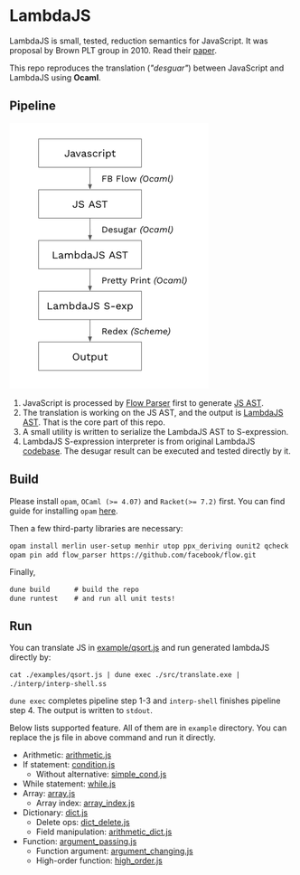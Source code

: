# LambdaJS

LambdaJS is small, tested, reduction semantics for JavaScript. It was proposal by
Brown PLT group in 2010. Read their [paper](http://cs.brown.edu/~sk/Publications/Papers/Published/gsk-essence-javascript/). 

This repo reproduces the translation (*"desguar"*) between JavaScript and LambdaJS using **Ocaml**.


## Pipeline
![pipeline](./pipline.png)

1. JavaScript is processed by [Flow Parser](https://flow.org/) first to generate [JS AST](https://github.com/facebook/flow/blob/master/src/parser/flow_ast.ml). 
2. The translation is working on the JS AST, and the output is [LambdaJS AST](https://github.com/Lw-Cui/lambdaJS/blob/master/lib/desugar.ml). That is the core part of this repo.
3. A small utility is written to serialize the LambdaJS AST to S-expression.
4. LambdaJS S-expression interpreter is from original LambdaJS [codebase](https://github.com/brownplt/LambdaJS). The desugar result can be executed and tested directly by it.

## Build

Please install `opam`, `OCaml (>= 4.07)` and `Racket(>= 7.2)` first. You can find guide for installing `opam` [here](https://pl.cs.jhu.edu/fpse/coding.html).

Then a few third-party libraries are necessary:
```
opam install merlin user-setup menhir utop ppx_deriving ounit2 qcheck
opam pin add flow_parser https://github.com/facebook/flow.git
```

Finally,
```
dune build      # build the repo
dune runtest    # and run all unit tests!
```

## Run

You can translate JS in [example/qsort.js](./examples/qsort.js) and run generated lambdaJS directly by:
```
cat ./examples/qsort.js | dune exec ./src/translate.exe | ./interp/interp-shell.ss  
```

`dune exec` completes pipeline step 1-3 and `interp-shell` finishes pipeline step 4. The output is written to `stdout`.

Below lists supported feature. All of them are in `example` directory. You can replace the js file in above command and run it directly.

* Arithmetic: [arithmetic.js](./example/arithmetic.js)
* If statement: [condition.js](./example/condition.js)
  * Without alternative: [simple_cond.js](./examples/simple_cond.js)
* While statement: [while.js](./examples/while.js)
* Array: [array.js](./examples/array.js)
  * Array index: [array_index.js](./examples/array_index.js)
* Dictionary: [dict.js](./examples/dict.js)
  * Delete ops: [dict_delete.js](./examples/dict_delete.js)
  * Field manipulation: [arithmetic_dict.js](./examples/arithmetic_dict.js)
* Function: [argument_passing.js](./examples/argument_passing.js)
  * Function argument: [argument_changing.js](./examples/argument_changing.js)
  * High-order function: [high_order.js](./examples/high_order.js)
